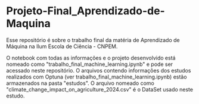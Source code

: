 # Projeto-Final_Aprendizado-de-Maquina

Esse repositório é sobre o trabalho final da matéria de Aprendizado de Máquina na Ilum Escola de Ciência - CNPEM. 

O notebook com todas as informações e o projeto desenvolvido está nomeado como "trabalho_final_machine_learning.ipynb" e pode ser acessado neste repositório. O arquivos contendo informações dos estudos realizados com Optuna (ver trabalho_final_machine_learning.ipynb) estão armazenados na pasta "estudos". O arquivo nomeado como "climate_change_impact_on_agriculture_2024.csv" é o DataSet usado neste estudo.
